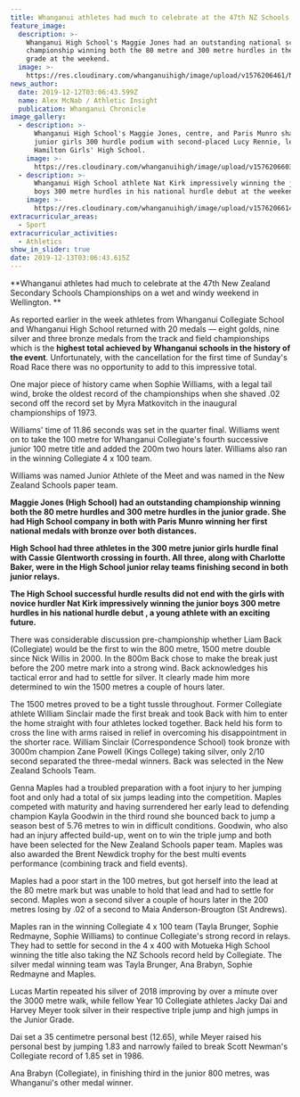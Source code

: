 ```yaml
---
title: Whanganui athletes had much to celebrate at the 47th NZ Schools Championships
feature_image:
  description: >-
    Whanganui High School's Maggie Jones had an outstanding national schools
    championship winning both the 80 metre and 300 metre hurdles in the junior
    grade at the weekend.
  image: >-
    https://res.cloudinary.com/whanganuihigh/image/upload/v1576206461/News/Maggie_Jones_chron_12.12.19.jpg
news_author:
  date: 2019-12-12T03:06:43.599Z
  name: Alex McNab / Athletic Insight
  publication: Whanganui Chronicle
image_gallery:
  - description: >-
      Whanganui High School's Maggie Jones, centre, and Paris Munro share the
      junior girls 300 hurdle podium with second-placed Lucy Rennie, left, from
      Hamilton Girls' High School.
    image: >-
      https://res.cloudinary.com/whanganuihigh/image/upload/v1576206603/News/Maggie_Paris_Chron_12.12.19.jpg
  - description: >-
      Whanganui High School athlete Nat Kirk impressively winning the junior
      boys 300 metre hurdles in his national hurdle debut at the weekend.
    image: >-
      https://res.cloudinary.com/whanganuihigh/image/upload/v1576206614/News/Nat_Kirk_Chron_12.12.19.jpg
extracurricular_areas:
  - Sport
extracurricular_activities:
  - Athletics
show_in_slider: true
date: 2019-12-13T03:06:43.615Z
---
```

**Whanganui athletes had much to celebrate at the 47th New Zealand Secondary Schools Championships on a wet and windy weekend in Wellington.**

As reported earlier in the week athletes from Whanganui Collegiate School and Whanganui High School returned with 20 medals — eight golds, nine silver and three bronze medals from the track and field championships which is the **highest total achieved by Whanganui schools in the history of the event**. Unfortunately, with the cancellation for the first time of Sunday's Road Race there was no opportunity to add to this impressive total.

One major piece of history came when Sophie Williams, with a legal tail wind, broke the oldest record of the championships when she shaved .02 second off the record set by Myra Matkovitch in the inaugural championships of 1973.

Williams' time of 11.86 seconds was set in the quarter final. Williams went on to take the 100 metre for Whanganui Collegiate's fourth successive junior 100 metre title and added the 200m two hours later. Williams also ran in the winning Collegiate 4 x 100 team.

Williams was named Junior Athlete of the Meet and was named in the New Zealand Schools paper team.

**Maggie Jones (High School) had an outstanding championship winning both the 80 metre hurdles and 300 metre hurdles in the junior grade. She had High School company in both with Paris Munro winning her first national medals with bronze over both distances.**

**High School had three athletes in the 300 metre junior girls hurdle final with Cassie Glentworth crossing in fourth. All three, along with Charlotte Baker, were in the High School junior relay teams finishing second in both junior relays.**

**The High School successful hurdle results did not end with the girls with novice hurdler Nat Kirk impressively winning the junior boys 300 metre hurdles in his national hurdle debut , a young athlete with an exciting future.**

There was considerable discussion pre-championship whether Liam Back (Collegiate) would be the first to win the 800 metre, 1500 metre double since Nick Willis in 2000. In the 800m Back chose to make the break just before the 200 metre mark into a strong wind. Back acknowledges his tactical error and had to settle for silver. It clearly made him more determined to win the 1500 metres a couple of hours later.

The 1500 metres proved to be a tight tussle throughout. Former Collegiate athlete William Sinclair made the first break and took Back with him to enter the home straight with four athletes locked together. Back held his form to cross the line with arms raised in relief in overcoming his disappointment in the shorter race. William Sinclair (Correspondence School) took bronze with 3000m champion Zane Powell (Kings College) taking silver, only 2/10 second separated the three-medal winners. Back was selected in the New Zealand Schools Team.

Genna Maples had a troubled preparation with a foot injury to her jumping foot and only had a total of six jumps leading into the competition. Maples competed with maturity and having surrendered her early lead to defending champion Kayla Goodwin in the third round she bounced back to jump a season best of 5.76 metres to win in difficult conditions. Goodwin, who also had an injury affected build-up, went on to win the triple jump and both have been selected for the New Zealand Schools paper team. Maples was also awarded the Brent Newdick trophy for the best multi events performance (combining track and field events).

Maples had a poor start in the 100 metres, but got herself into the lead at the 80 metre mark but was unable to hold that lead and had to settle for second. Maples won a second silver a couple of hours later in the 200 metres losing by .02 of a second to Maia Anderson-Brougton (St Andrews).

Maples ran in the winning Collegiate 4 x 100 team (Tayla Brunger, Sophie Redmayne, Sophie Williams) to continue Collegiate's strong record in relays. They had to settle for second in the 4 x 400 with Motueka High School winning the title also taking the NZ Schools record held by Collegiate. The silver medal winning team was Tayla Brunger, Ana Brabyn, Sophie Redmayne and Maples.

Lucas Martin repeated his silver of 2018 improving by over a minute over the 3000 metre walk, while fellow Year 10 Collegiate athletes Jacky Dai and Harvey Meyer took silver in their respective triple jump and high jumps in the Junior Grade.

Dai set a 35 centimetre personal best (12.65), while Meyer raised his personal best by jumping 1.83 and narrowly failed to break Scott Newman's Collegiate record of 1.85 set in 1986.

Ana Brabyn (Collegiate), in finishing third in the junior 800 metres, was Whanganui's other medal winner.
